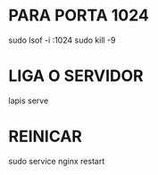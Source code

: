# PARA PORTA 1024
sudo lsof -i :1024
sudo kill -9 <PID>

# LIGA O SERVIDOR
lapis serve

# REINICAR
sudo service nginx restart
